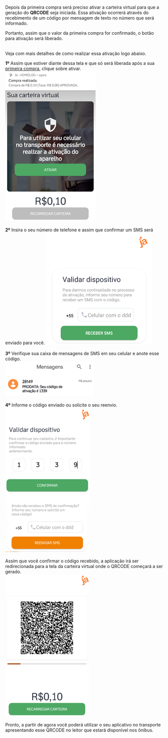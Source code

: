 Depois da primeira compra será preciso ativar a carteira virtual para que a geração do **QRCODE** seja iniciada. Essa ativação ocorrerá através do recebimento de um código por mensagem de texto no número que será informado.


Portanto, assim que o valor da primeira compra for confirmado, o botão para ativação será liberado. <br><br>

Veja com mais detalhes de como realizar essa ativação logo abaixo.

**1º** Assim que estiver diante dessa tela e que só será liberada após a sua [primeira compra](/ABT-%2D-QRCODE-%2D-app-para-uso-no-transporte-público/3.-Primeira-compra), clique sobre ativar.<br>
![image.png](/.attachments/image-27173e14-5cd1-4cd7-a661-148e56682901.png)<br><br>
**2º** Insira o seu número de telefone e assim que confirmar um SMS será enviado para você.
![image.png](/.attachments/image-9421a52b-ad2e-4692-820c-604caf08887b.png)<br><br>
**3º** Verifique sua caixa de mensagens de SMS em seu celular e anote esse código.<br>
![image.png](/.attachments/image-d2818c68-02cf-40d9-ad80-83f1d1238fa6.png)<br><br>
**4º** Informe o código enviado ou solicite o seu reenvio.<br>
![image.png](/.attachments/image-e6a7893d-238a-4c34-8bc3-46e3ae2b8df9.png)<br><br>
Assim que você confirmar o código recebido, a aplicação irá ser redirecionada para a tela da carteira virtual onde o QRCODE começará a ser gerado.<br>
![image.png](/.attachments/image-b03b3bb1-efee-4829-8417-7de65e17de57.png)

Pronto, a partir de agora você poderá utilizar o seu aplicativo no transporte apresentando esse QRCODE no leitor que estará disponível nos ônibus.


